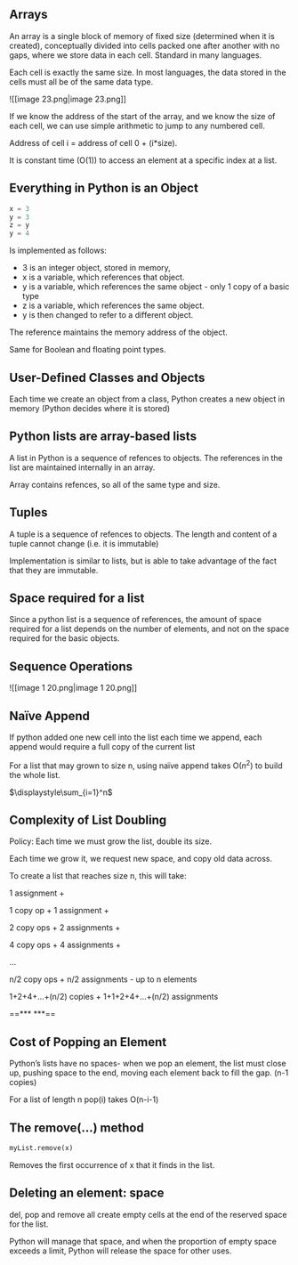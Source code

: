 ## Arrays

An array is a single block of memory of fixed size (determined when it is created), conceptually divided into cells packed one after another with no gaps, where we store data in each cell. Standard in many languages.

Each cell is exactly the same size. In most languages, the data stored in the cells must all be of the same data type.

![[image 23.png|image 23.png]]

If we know the address of the start of the array, and we know the size of each cell, we can use simple arithmetic to jump to any numbered cell.

Address of cell i = address of cell 0 + (i*size).

It is constant time (O(1)) to access an element at a specific index at a list.

## Everything in Python is an Object

```Python
x = 3
y = 3
z = y
y = 4
```

Is implemented as follows:

- 3 is an integer object, stored in memory,
- x is a variable, which references that object.
- y is a variable, which references the same object - only 1 copy of a basic type
- z is a variable, which references the same object.
- y is then changed to refer to a different object.

The reference maintains the memory address of the object.

Same for Boolean and floating point types.

## User-Defined Classes and Objects

Each time we create an object from a class, Python creates a new object in memory (Python decides where it is stored)

## Python lists are array-based lists

A list in Python is a sequence of refences to objects. The references in the list are maintained internally in an array.

Array contains refences, so all of the same type and size.

## Tuples

A tuple is a sequence of refences to objects. The length and content of a tuple cannot change (i.e. it is immutable)

Implementation is similar to lists, but is able to take advantage of the fact that they are immutable.

## Space required for a list

Since a python list is a sequence of references, the amount of space required for a list depends on the number of elements, and not on the space required for the basic objects.

## Sequence Operations

![[image 1 20.png|image 1 20.png]]

## Naïve Append

If python added one new cell into the list each time we append, each append would require a full copy of the current list

For a list that may grown to size n, using naïve append takes O($n^2$﻿) to build the whole list.

$\displaystyle\sum_{i=1}^n$﻿

## Complexity of List Doubling

Policy: Each time we must grow the list, double its size.

Each time we grow it, we request new space, and copy old data across.

To create a list that reaches size n, this will take:

1 assignment +

1 copy op + 1 assignment +

2 copy ops + 2 assignments +

4 copy ops + 4 assignments +

…

n/2 copy ops + n/2 assignments - up to n elements

1+2+4+…+(n/2) copies + 1+1+2+4+…+(n/2) assignments

==*** ***==

## Cost of Popping an Element

Python’s lists have no spaces- when we pop an element, the list must close up, pushing space to the end, moving each element back to fill the gap. (n-1 copies)

For a list of length n pop(i) takes O(n-i-1)

## The remove(…) method

```Python
myList.remove(x) 
```

Removes the first occurrence of x that it finds in the list.

## Deleting an element: space

del, pop and remove all create empty cells at the end of the reserved space for the list.

Python will manage that space, and when the proportion of empty space exceeds a limit, Python will release the space for other uses.